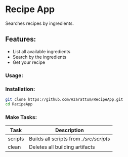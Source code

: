 # Recipe App
Searches recipes by ingredients.

## Features:
  - List all available ingredients
  - Search by the ingredients
  - Get your recipe

### Usage:

### Installation: 
```sh
git clone https://github.com/Azarattum/RecipeApp.git
cd RecipeApp
```

### Make Tasks:
| Task    | Description                             |
| ------- | --------------------------------------- |
| scripts | Builds all scripts from *./src/scripts* |
| clean   | Deletes all building artifacts          |